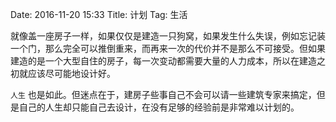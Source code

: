 Date: 2016-11-20 15:33
Title: 计划
Tag: 生活

就像盖一座房子一样，如果仅仅是建造一只狗窝，如果发生什么失误，例如忘记装一个门，那么完全可以推倒重来，而再来一次的代价并不是那么不可接受。但如果建造的是一个大型自住的房子，每一次变动都需要大量的人力成本，所以在建造之初就应该尽可能地设计好。

`人生` 也是如此。但迷点在于，建房子些事自己不会可以请一些建筑专家来搞定，但是自己的人生却只能自己去设计，在没有足够的经验前是非常难以计划的。